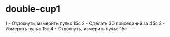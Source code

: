 # double-cup1
1 - Отдохнуть, измерить пульс 15с
2 - Сделать 30 приседаний за 45с
3 - Измерить пульс 15с
4 - Отдохнуть, измерить пульс 15с
